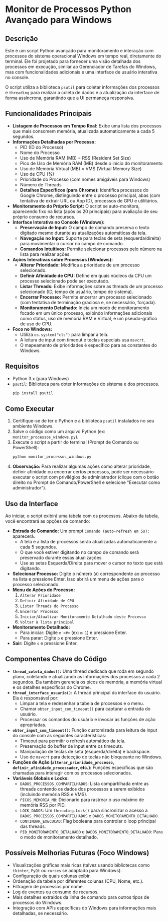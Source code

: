 # Monitor de Processos Python Avançado para Windows

## Descrição

Este é um script Python avançado para monitoramento e interação com processos do sistema operacional Windows em tempo real, diretamente do terminal. Ele foi projetado para fornecer uma visão detalhada dos processos em execução, similar ao Gerenciador de Tarefas do Windows, mas com funcionalidades adicionais e uma interface de usuário interativa no console.

O script utiliza a biblioteca `psutil` para coletar informações dos processos e `threading` para realizar a coleta de dados e a atualização da interface de forma assíncrona, garantindo que a UI permaneça responsiva.

## Funcionalidades Principais

*   **Listagem de Processos em Tempo Real:** Exibe uma lista dos processos que mais consomem memória, atualizada automaticamente a cada 5 segundos.
*   **Informações Detalhadas por Processo:**
    *   PID (ID do Processo)
    *   Nome do Processo
    *   Uso de Memória RAM (MB) = RSS (Resident Set Size)
    *   Pico de Uso de Memória RAM (MB) desde o início do monitoramento
    *   Uso de Memória Virtual (MB) = VMS (Virtual Memory Size)
    *   Uso de CPU (%)
    *   Prioridade do Processo (com nomes amigáveis para Windows)
    *   Número de Threads
    *   **Detalhes Específicos (para Chrome):** Identifica processos do Google Chrome, distinguindo entre o processo principal, abas (com tentativa de extrair URL ou App ID), processos de GPU e utilitários.
*   **Monitoramento do Próprio Script:** O script se auto-monitora, aparecendo fixo na lista (após os 20 principais) para avaliação de seu próprio consumo de recursos.
*   **Interface Interativa no Console (Windows):**
    *   **Preservação de Input:** O campo de comando preserva o texto digitado mesmo durante as atualizações automáticas da tela.
    *   **Navegação no Input:** Suporte para teclas de seta (esquerda/direita) para movimentar o cursor no campo de comando.
    *   **Comandos Intuitivos:** Permite selecionar processos pelo número na lista para realizar ações.
*   **Ações Interativas sobre Processos (Windows):**
    *   **Alterar Prioridade:** Modifica a prioridade de um processo selecionado.
    *   **Definir Afinidade de CPU:** Define em quais núcleos da CPU um processo selecionado pode ser executado.
    *   **Listar Threads:** Exibe informações sobre as threads de um processo selecionado (ID, tempo de usuário, tempo de sistema).
    *   **Encerrar Processo:** Permite encerrar um processo selecionado (com tentativa de terminação graciosa e, se necessário, forçada).
    *   **Monitoramento Detalhado:** Inicia um modo de monitoramento focado em um único processo, exibindo informações adicionais como status, uso de memória RAM e Virtual, e um pseudo-gráfico de uso de CPU.
*   **Foco no Windows:**
    *   Utiliza `os.system("cls")` para limpar a tela.
    *   A leitura de input com timeout e teclas especiais usa `msvcrt`.
    *   O mapeamento de prioridades é específico para as constantes do Windows.

## Requisitos

*   Python 3.x (para Windows)
*   `psutil`: Biblioteca para obter informações do sistema e dos processos.
    ```bash
    pip install psutil
    ```

## Como Executar

1.  Certifique-se de ter o Python e a biblioteca `psutil` instalados no seu ambiente Windows.
2.  Salve o código como um arquivo Python (ex: `monitor_processos_windows.py`).
3.  Execute o script a partir do terminal (Prompt de Comando ou PowerShell):
    ```bash
    python monitor_processos_windows.py
    ```
4.  **Observação:** Para realizar algumas ações como alterar prioridade, definir afinidade ou encerrar certos processos, pode ser necessário executar o script com privilégios de administrador (clique com o botão direito no Prompt de Comando/PowerShell e selecione "Executar como administrador").

## Uso da Interface

Ao iniciar, o script exibirá uma tabela com os processos. Abaixo da tabela, você encontrará as opções de comando:

*   **Entrada de Comando:** Um prompt `Comando (auto-refresh em 5s):` aparecerá.
    *   A tela e a lista de processos serão atualizadas automaticamente a cada 5 segundos.
    *   O que você estiver digitando no campo de comando será preservado durante essas atualizações.
    *   Use as setas Esquerda/Direita para mover o cursor no texto que está digitando.
*   **Selecionar Processo:** Digite o número (`#`) correspondente ao processo na lista e pressione Enter. Isso abrirá um menu de ações para o processo selecionado.
*   **Menu de Ações do Processo:**
    1.  `Alterar Prioridade`
    2.  `Definir Afinidade de CPU`
    3.  `Listar Threads do Processo`
    4.  `Encerrar Processo`
    5.  `Iniciar/Atualizar Monitoramento Detalhado deste Processo`
    0.  `Voltar à lista principal`
*   **Monitoramento Detalhado:**
    *   Para iniciar: Digite `m <#>` (ex: `m 1`) e pressione Enter.
    *   Para parar: Digite `p` e pressione Enter.
*   **Sair:** Digite `s` e pressione Enter.

## Componentes Chave do Código

*   **`thread_coleta_dados()`:** Uma thread dedicada que roda em segundo plano, coletando e atualizando as informações dos processos a cada 2 segundos. Ela também gerencia os picos de memória, a memória virtual e os detalhes específicos do Chrome.
*   **`thread_interface_usuario()`:** A thread principal da interface do usuário. Ela é responsável por:
    *   Limpar a tela e redesenhar a tabela de processos e o menu.
    *   Chamar `obter_input_com_timeout()` para capturar a entrada do usuário.
    *   Processar os comandos do usuário e invocar as funções de ação apropriadas.
*   **`obter_input_com_timeout()`:** Função customizada para leitura de input do console com as seguintes características:
    *   Timeout para permitir o refresh automático da tela.
    *   Preservação do buffer de input entre os timeouts.
    *   Manipulação de teclas de seta (esquerda/direita) e backspace.
    *   Uso de `msvcrt` para detecção de teclas não bloqueante no Windows.
*   **Funções de Ação (`alterar_prioridade_processo`, `definir_afinidade_processador`, etc.):** Funções específicas que são chamadas para interagir com os processos selecionados.
*   **Variáveis Globais e Locks:**
    *   `DADOS_PROCESSOS_COMPARTILHADOS`: Lista compartilhada entre as threads contendo os dados dos processos a serem exibidos (incluindo memória RSS e VMS).
    *   `PICOS_MEMORIA_MB`: Dicionário para rastrear o uso máximo de memória RSS por PID.
    *   `LOCK_DADOS`: Um `threading.Lock()` para sincronizar o acesso a `DADOS_PROCESSOS_COMPARTILHADOS` e `DADOS_MONITORAMENTO_DETALHADO`.
    *   `CONTINUAR_EXECUCAO`: Flag booleana para controlar o loop principal das threads.
    *   `PID_MONITORAMENTO_DETALHADO` e `DADOS_MONITORAMENTO_DETALHADO`: Para o modo de monitoramento detalhado.

## Possíveis Melhorias Futuras (Foco Windows)

*   Visualizações gráficas mais ricas (talvez usando bibliotecas como `tkinter`, `PyQt` ou `curses` se adaptado para Windows).
*   Configuração de quais colunas exibir.
*   Ordenação da tabela por diferentes colunas (CPU, Nome, etc.).
*   Filtragem de processos por nome.
*   Log de eventos ou consumo de recursos.
*   Mais detalhes extraídos da linha de comando para outros tipos de processos do Windows.
*   Integração com APIs específicas do Windows para informações mais detalhadas, se necessário.

